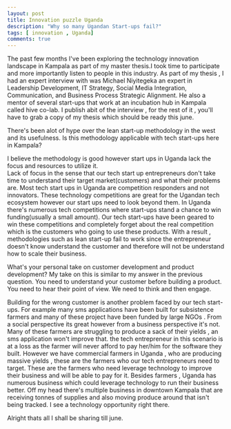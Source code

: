 ```yaml
---
layout: post
title: Innovation puzzle Uganda
description: "Why so many Ugandan Start-ups fail?"
tags: [ innovation , Uganda]
comments: true
---
```

The past few months I've been exploring the technology innovation landscape in Kampala as part of my master thesis.I took time to participate and more importantly listen to people in this industry. As part of my thesis , I had an expert interview with was Michael Niyitegeka  an expert in Leadership Development, IT Strategy, Social Media Integration, Communication, and Business Process Strategic Alignment. He also a mentor of several start-ups that work at an incubation hub in Kampala called hive co-lab. I publish abit of the interview , for the rest of it , you'll have to grab a copy of my thesis which should be ready this june.

There's been alot of hype over the lean start-up methodology in the west and its usefulness. Is this methodology applicable with tech start-ups here in Kampala?

I believe the methodology is good however start ups in Uganda lack the focus and resources to utilize it.  
Lack of focus in the sense that our tech start up entrepreneurs don't take time to understand their target market(customers) and what their  problems are. Most tech start ups in Uganda are competition responders and not innovators. These technology competitions are great for the Ugandan tech ecosystem however our start ups need to look beyond them. In Uganda there's numerous tech competitions where start-ups stand a chance to win funding(usually a small amount). Our tech start-ups have been geared to win these competitions and completely forget about the real competition which is the customers who going to use these products. With a result , methodologies such as lean start-up fail to work since the entrepreneur doesn't know understand the customer and therefore will not be understand how to scale their business.

What's your personal take on customer development and product development?
My take on this is similar to my answer in the previous question. You need to understand your customer before building a product. You need to hear their point of view. We need to think and then engage.

Building for the wrong customer is another problem faced by our tech start-ups. For example many sms applications have been built for subsistence farmers  and many of these project have been funded by large NGOs .  From a social perspective its great however from a business perspective it's not. Many of these farmers are struggling to produce a sack of their yields , an sms application won't improve that. the tech entrepreneur in this scenario is at a loss as the farmer will never afford to pay her/him for the software they built. However we have commercial farmers in Uganda , who are producing massive yields , these are the farmers who our tech entrepreneurs need to target. These are the farmers who need leverage technology to improve their business and will be able to pay for it. Besides farmers , Uganda has numerous business which could leverage technology to run their business better. Off my head there's multiple business in downtown Kampala that are receiving tonnes of supplies and also moving produce around that isn't being tracked. I see a technology opportunity right there.

Alright thats all I shall be sharing till june.